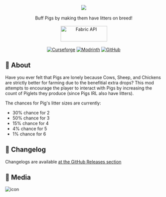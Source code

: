 <p align="center">
  <img src="https://user-images.githubusercontent.com/17690401/209383770-c1f65ffe-b9fc-4c92-8da9-5b676a76b550.png">
  </br></br>
  Buff Pigs by making them have litters on breed!
  </br></br>
  <a href="https://www.curseforge.com/minecraft/mc-mods/fabric-api"><img src="https://i.imgur.com/Ol1Tcf8.png" width="149" height="50" title="Fabric API" alt="Fabric API"></a>
  </br></br>
  <a href="https://www.curseforge.com/minecraft/mc-mods/map-atlases"><img alt="Curseforge" src="https://cf.way2muchnoise.eu/full_436298_downloads.svg"></a> <a href="https://modrinth.com/mod/pigs-have-litters"><img alt="Modrinth" src="https://img.shields.io/modrinth/dt/pigs-have-litters?label=Modrinth%20Downloads"></a> <a href="https://github.com/Pepperoni-Jabroni/PigsHaveLitters"><img alt="GitHub" src="https://img.shields.io/github/downloads/Pepperoni-Jabroni/PigsHaveLitters/total?label=Downloads&logo=github"></a>
</p>

## 📖 About
Have you ever felt that Pigs are lonely because Cows, Sheep, and Chickens are strictly better for farming due to the benefitial extra drops? This mod attempts to encourage the player to interact with Pigs by increasing the count of Piglets they produce (since Pigs IRL also have litters).

The chances for Pig's litter sizes are currently:
- 30% chance for 2
- 50% chance for 3
- 15% chance for 4
- 4% chance for 5
- 1% chance for 6

## 📃 Changelog
Changelogs are available [at the GitHub Releases section](https://github.com/Pepperoni-Jabroni/PigsHaveLitters/releases)

## 📸 Media
![icon](https://user-images.githubusercontent.com/17690401/203867691-edc38131-8591-4d5c-bbc3-6a66928f83d9.png)
